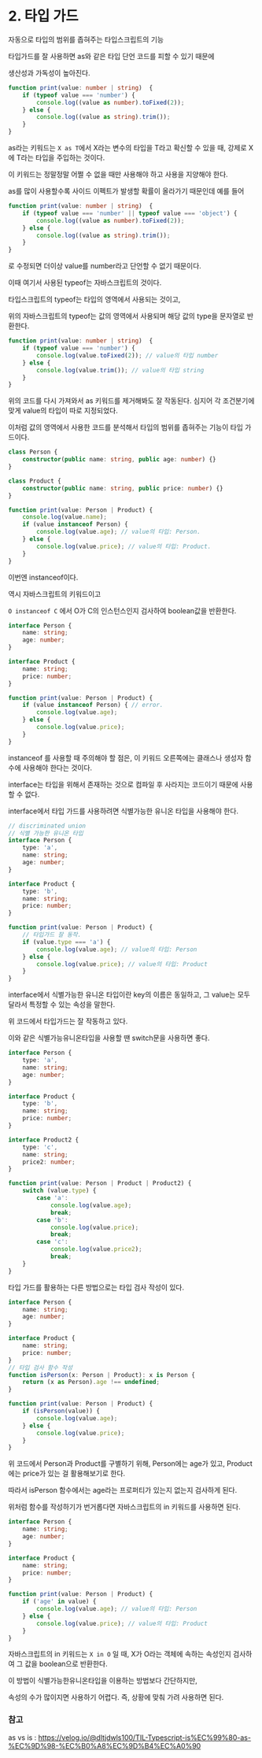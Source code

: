 # 2. 타입 가드

자동으로 타입의 범위를 좁혀주는 타입스크립트의 기능

타입가드를 잘 사용하면 as와 같은 타입 단언 코드를 피할 수 있기 때문에

생산성과 가독성이 높아진다.

```ts
function print(value: number | string)  {
    if (typeof value === 'number') {
        console.log((value as number).toFixed(2));
    } else {
        console.log((value as string).trim());
    }
}
```

as라는 키워드는 `X as T`에서 X라는 변수의 타입을 T라고 확신할 수 있을 때, 강제로 X에 T라는 타입을 주입하는 것이다.

이 키워드는 정말정말 어쩔 수 없을 때만 사용해야 하고 사용을 지양해야 한다. 

as를 많이 사용할수록 사이드 이펙트가 발생할 확률이 올라가기 때문인데 예를 들어

```ts
function print(value: number | string)  {
    if (typeof value === 'number' || typeof value === 'object') {
        console.log((value as number).toFixed(2));
    } else {
        console.log((value as string).trim());
    }
}
```

로 수정되면 더이상 value를 number라고 단언할 수 없기 때문이다.

이때 여기서 사용된 typeof는 자바스크립트의 것이다.

타입스크립트의 typeof는 타입의 영역에서 사용되는 것이고,

위의 자바스크립트의 typeof는 값의 영역에서 사용되며 해당 값의 type을 문자열로 반환한다.

```ts
function print(value: number | string)  {
    if (typeof value === 'number') {
        console.log(value.toFixed(2)); // value의 타입 number
    } else {
        console.log(value.trim()); // value의 타입 string
    }
}
```

위의 코드를 다시 가져와서 as 키워드를 제거해봐도 잘 작동된다. 심지어 각 조건분기에 맞게 value의 타입이 따로 지정되었다.

이처럼 값의 영역에서 사용한 코드를 분석해서 타입의 범위를 좁혀주는 기능이 타입 가드이다.

```ts
class Person {
    constructor(public name: string, public age: number) {}
}

class Product {
    constructor(public name: string, public price: number) {}
}

function print(value: Person | Product) {
    console.log(value.name);
    if (value instanceof Person) {
        console.log(value.age); // value의 타입: Person.
    } else {
        console.log(value.price); // value의 타입: Product.
    }
}
```

이번엔 instanceof이다.

역시 자바스크립트의 키워드이고

`O instanceof C` 에서 O가 C의 인스턴스인지 검사하여 boolean값을 반환한다.

```ts
interface Person {
    name: string;
    age: number;
}

interface Product {
    name: string;
    price: number;
}

function print(value: Person | Product) {
    if (value instanceof Person) { // error. 
        console.log(value.age);
    } else {
        console.log(value.price);
    }
}
```

instanceof 를 사용할 때 주의해야 할 점은, 이 키워드 오른쪽에는 클래스나 생성자 함수에 사용해야 한다는 것이다. 

interface는 타입을 위해서 존재하는 것으로 컴파일 후 사라지는 코드이기 때문에 사용할 수 없다.

interface에서 타입 가드를 사용하려면 식별가능한 유니온 타입을 사용해야 한다.

```ts
// discriminated union
// 식별 가능한 유니온 타입
interface Person {
    type: 'a',
    name: string;
    age: number;
}

interface Product {
    type: 'b',
    name: string;
    price: number;
}

function print(value: Person | Product) {
    // 타입가드 잘 동작.
    if (value.type === 'a') {
        console.log(value.age); // value의 타입: Person
    } else {
        console.log(value.price); // value의 타입: Product
    }
}
```

interface에서 식별가능한 유니온 타입이란 key의 이름은 동일하고, 그 value는 모두 달라서 특정할 수 있는 속성을 말한다.

위 코드에서 타입가드는 잘 작동하고 있다.

이와 같은 식별가능유니온타입을 사용할 땐 switch문을 사용하면 좋다.

```ts
interface Person {
    type: 'a',
    name: string;
    age: number;
}

interface Product {
    type: 'b',
    name: string;
    price: number;
}

interface Product2 {
    type: 'c',
    name: string;
    price2: number;
}

function print(value: Person | Product | Product2) {
    switch (value.type) {
        case 'a':
            console.log(value.age);
            break;
        case 'b':
            console.log(value.price);
            break;
        case 'c':
            console.log(value.price2);
            break;
    }
}
```

타입 가드를 활용하는 다른 방법으로는 타입 검사 작성이 있다.

```ts
interface Person {
    name: string;
    age: number;
}

interface Product {
    name: string;
    price: number;
}
// 타입 검사 함수 작성
function isPerson(x: Person | Product): x is Person {
    return (x as Person).age !== undefined;
}

function print(value: Person | Product) {
    if (isPerson(value)) {
        console.log(value.age);
    } else {
        console.log(value.price);
    }
}
```

위 코드에서 Person과 Product를 구별하기 위해, Person에는 age가 있고, Product에는 price가 있는 걸 활용해보기로 한다.

따라서 isPerson 함수에서는 age라는 프로퍼티가 있는지 없는지 검사하게 된다.

위처럼 함수를 작성하기가 번거롭다면 자바스크립트의 in 키워드를 사용하면 된다.

```ts
interface Person {
    name: string;
    age: number;
}

interface Product {
    name: string;
    price: number;
}

function print(value: Person | Product) {
    if ('age' in value) {
        console.log(value.age); // value의 타입: Person
    } else {
        console.log(value.price); // value의 타입: Product
    }
}
```
자바스크립트의 in 키워드는 `X in O` 일 때, X가 O라는 객체에 속하는 속성인지 검사하여 그 값을 boolean으로 반환한다.

이 방법이 식별가능한유니온타입을 이용하는 방법보다 간단하지만,

속성의 수가 많이지면 사용하기 어렵다. 즉, 상황에 맞춰 가려 사용하면 된다.
### 참고

as vs is : https://velog.io/@dltjdwls100/TIL-Typescript-is%EC%99%80-as-%EC%9D%98-%EC%B0%A8%EC%9D%B4%EC%A0%90